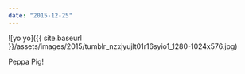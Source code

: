 ```yaml
---
date: "2015-12-25"
---
```


![yo yo]({{ site.baseurl }}/assets/images/2015/tumblr_nzxjyujlt01r16syio1_1280-1024x576.jpg)

Peppa Pig!
